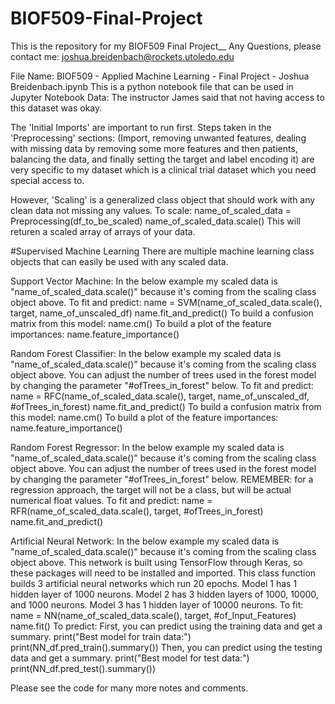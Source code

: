 # BIOF509-Final-Project
This is the repository for my BIOF509 Final Project__
Any Questions, please contact me: joshua.breidenbach@rockets.utoledo.edu

File Name: BIOF509 - Applied Machine Learning - Final Project - Joshua Breidenbach.ipynb
This is a python notebook file that can be used in Jupyter Notebook
Data: The instructor James said that not having access to this dataset was okay.

The 'Initial Imports' are important to run first.
Steps taken in the 'Preprocessing' sections: (Import, removing unwanted features, dealing with missing data by removing some more features and then patients, balancing the data, and finally setting the target and label encoding it) are very specific to my dataset which is a clinical trial dataset which you need special access to.

However, 'Scaling' is a generalized class object that should work with any clean data not missing any values.
To scale:
name_of_scaled_data = Preprocessing(df_to_be_scaled)
name_of_scaled_data.scale()
This will returen a scaled array of arrays of your data.

#Supervised Machine Learning
There are multiple machine learning class objects that can easily be used with any scaled data. 

Support Vector Machine:
In the below example my scaled data is "name_of_scaled_data.scale()" because it's coming from the scaling class object above.
To fit and predict:
name = SVM(name_of_scaled_data.scale(), target, name_of_unscaled_df)
name.fit_and_predict()
To build a confusion matrix from this model:
name.cm()
To build a plot of the feature importances:
name.feature_importance()

Random Forest Classifier:
In the below example my scaled data is "name_of_scaled_data.scale()" because it's coming from the scaling class object above.
You can adjust the number of trees used in the forest model by changing the parameter "#ofTrees_in_forest" below.
To fit and predict:
name = RFC(name_of_scaled_data.scale(), target, name_of_unscaled_df, #ofTrees_in_forest)
name.fit_and_predict()
To build a confusion matrix from this model:
name.cm()
To build a plot of the feature importances:
name.feature_importance()

Random Forest Regressor:
In the below example my scaled data is "name_of_scaled_data.scale()" because it's coming from the scaling class object above.
You can adjust the number of trees used in the forest model by changing the parameter "#ofTrees_in_forest" below.
REMEMBER: for a regression approach, the target will not be a class, but will be actual numerical float values.
To fit and predict:
name = RFR(name_of_scaled_data.scale(), target, #ofTrees_in_forest)
name.fit_and_predict()

Artificial Neural Network:
In the below example my scaled data is "name_of_scaled_data.scale()" because it's coming from the scaling class object above.
This network is built using TensorFlow through Keras, so these packages will need to be installed and imported.
This class function builds 3 artificial neural networks which run 20 epochs.
Model 1 has 1 hidden layer of 1000 neurons.
Model 2 has 3 hidden layers of 1000, 10000, and 1000 neurons.
Model 3 has 1 hidden layer of 10000 neurons.
To fit:
name = NN(name_of_scaled_data.scale(), target, #of_Input_Features)
name.fit()
To predict:
First, you can predict using the training data and get a summary.
print("Best model for train data:")
print(NN_df.pred_train().summary())
Then, you can predict using the testing data and get a summary.
print("Best model for test data:")
print(NN_df.pred_test().summary())

Please see the code for many more notes and comments.
